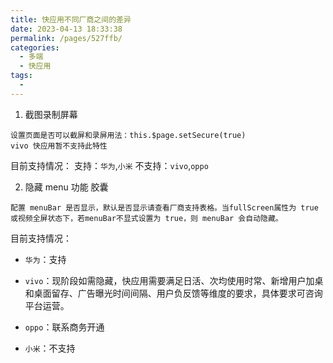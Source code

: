 ```yaml
---
title: 快应用不同厂商之间的差异
date: 2023-04-13 18:33:38
permalink: /pages/527ffb/
categories:
  - 多端
  - 快应用
tags:
  -
---
```


1.  截图录制屏幕

```
设置页面是否可以截屏和录屏用法：this.$page.setSecure(true)
vivo 快应用暂不支持此特性
```

目前支持情况：
支持：`华为`,`小米`
不支持：`vivo`,`oppo`

2. 隐藏 menu 功能 胶囊

```
配置 menuBar 是否显示，默认是否显示请查看厂商支持表格。当fullScreen属性为 true 或视频全屏状态下，若menuBar不显式设置为 true，则 menuBar 会自动隐藏。
```

目前支持情况：

- `华为`：支持

- `vivo`：现阶段如需隐藏，快应用需要满足日活、次均使用时常、新增用户加桌和桌面留存、广告曝光时间间隔、用户负反馈等维度的要求，具体要求可咨询平台运营。

- `oppo`：联系商务开通

- `小米`：不支持
